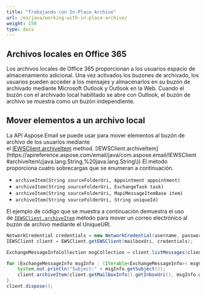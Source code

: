 ```yaml
---
title: "Trabajando con In-Place Archive"
url: /es/java/working-with-in-place-archive/
weight: 150
type: docs
---
```



## **Archivos locales en Office 365**
Los archivos locales de Office 365 proporcionan a los usuarios espacio de almacenamiento adicional. Una vez activados los buzones de archivado, los usuarios pueden acceder a los mensajes y almacenarlos en su buzón de archivado mediante Microsoft Outlook y Outlook en la Web. Cuando el buzón con el archivado local habilitado se abre con Outlook, el buzón de archivo se muestra como un buzón independiente.
## **Mover elementos a un archivo local**
La API Aspose.Email se puede usar para mover elementos al buzón de archivo de los usuarios mediante el [IEWSClient.archiveItem](https://apireference.aspose.com/email/java/com.aspose.email/IEWSClient#archiveItem\(java.lang.String,%20java.lang.String\)) method. [IEWSClient.archiveItem](https://apireference.aspose.com/email/java/com.aspose.email/IEWSClient#archiveItem\(java.lang.String,%20java.lang.String\)) El método proporciona cuatro sobrecargas que se enumeran a continuación.

- `archiveItem(String sourceFolderUri, Appointment appointment)`
- `archiveItem(String sourceFolderUri, ExchangeTask task)`
- `archiveItem(String sourceFolderUri, MapiMessageItemBase item)`
- `archiveItem(String sourceFolderUri, String uniqueId)`

El ejemplo de código que se muestra a continuación demuestra el uso de [`IEWSClient.archiveItem`](https://apireference.aspose.com/email/java/com.aspose.email/IEWSClient#archiveItem\(java.lang.String,%20java.lang.String\)) método para mover un correo electrónico al buzón de archivo mediante el UniqueURI.



~~~Java
NetworkCredential credentials = new NetworkCredential(username, password, domain);
IEWSClient client = EWSClient.getEWSClient(mailboxUri, credentials);

ExchangeMessageInfoCollection msgCollection = client.listMessages(client.getMailboxInfo().getInboxUri());

for (ExchangeMessageInfo msgInfo : (Iterable<ExchangeMessageInfo>) msgCollection) {
    System.out.println("Subject:" + msgInfo.getSubject());
    client.archiveItem(client.getMailboxInfo().getInboxUri(), msgInfo.getUniqueUri());
}
client.dispose();
~~~
